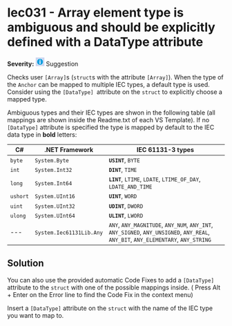 # Iec031 - Array element type is ambiguous and should be explicitly defined with a DataType attribute

**Severity:** ![Suggestion](../images/Suggestion.png) Suggestion

Checks user `[Array]`s (`struct`s with the attribute `[Array]`).
When the type of the `Anchor` can be mapped to multiple IEC types, a default type is used.
Consider using the `[DataType] `attribute on the `struct` to explicitly choose a mapped type.

Ambiguous types and their IEC types are shwon in the following table (all mappings are shown inside the Readme.txt of each VS Template). If no `[DataType]` attribute is specified the type is mapped by default to the IEC data type in **bold** letters:

| C#       | .NET Framework           | IEC 61131-3 types                                            |
| -------- | ------------------------ | ------------------------------------------------------------ |
| `byte`   | `System.Byte`            | **`USINT`**, `BYTE`                                          |
| `int`    | `System.Int32`           | **`DINT`**, `TIME`                                           |
| `long`   | `System.Int64`           | **`LINT`**, `LTIME`, `LDATE`, `LTIME_OF_DAY`, `LDATE_AND_TIME` |
| `ushort` | `System.UInt16`          | **`UINT`**, `WORD`                                           |
| `uint`   | `System.UInt32`          | **`UDINT`**, `DWORD`                                         |
| `ulong`  | `System.UInt64`          | **`ULINT`**, `LWORD`                                         |
| ---      | `System.Iec61131Lib.Any` | `ANY`, `ANY_MAGNITUDE`, `ANY_NUM`, `ANY_INT`, `ANY_SIGNED`, `ANY_UNSIGNED`, `ANY_REAL`, `ANY_BIT`, `ANY_ELEMENTARY`, `ANY_STRING` |

## Solution

You can also use the provided automatic Code Fixes to add a `[DataType]` attribute to the `struct` with one of the possible mappings inside. ( Press Alt + Enter on the Error line to find the Code Fix in the context menu)

Insert a `[DataType]` attribute on the `struct` with the name of the IEC type you want to map to.
